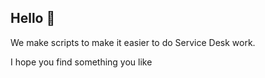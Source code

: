 ## Hello 👋

We make scripts to make it easier to do Service Desk work. 

I hope you find something you like
